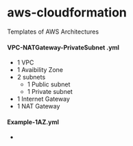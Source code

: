 # aws-cloudformation
Templates of AWS Architectures


#### VPC-NATGateway-PrivateSubnet	.yml
* 1 VPC
* 1 Avaibility Zone
* 2 subnets
  * 1 Public subnet
  * 1 Private subnet
* 1 Internet Gateway
* 1 NAT Gateway


#### Example-1AZ.yml
* 

